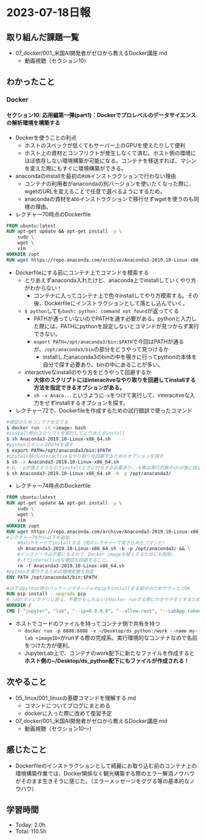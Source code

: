 # 2023-07-18日報

## 取り組んだ課題一覧
* 07_docker/001_米国AI開発者がゼロから教えるDocker講座.md
  * 動画視聴（セクション10）

## わかったこと
### Docker
#### セクション10: 応用編第一弾(part1)：Dockerでプロレベルのデータサイエンスの解析環境を構築する
* Dockerを使うことの利点
  * ホストのスペックが低くてもサーバー上のGPUを使えたりして便利
  * ホスト上の資材とコンフリクトが発生しなくて済む。ホスト側の環境にほぼ依存しない環境構築が可能になる。コンテナを移送すれば、マシンを変えた際にもすぐに環境構築ができる。
* anacondaのinstallを最初の`RUN`インストラクションで行わない理由
  * コンテナの利用者がanacondaの別バージョンを使いたくなった際に、wgetのURLを変えることで任意で選べるようにするため。
  * anacondaの資材を`ADD`インストラクションで移行せずwgetを使うのも同様の理由。
* レクチャー70時点のDockerfile
```Dockerfile
FROM ubuntu:latest
RUN apt-get update && apt-get install -y \
    sudo \
    wget \
    vim
WORKDIR /opt
RUN wget https://repo.anaconda.com/archive/Anaconda3-2019.10-Linux-x86_64.sh
```
* Dockerfileにする前にコンテナ上でコマンドを模索する
  * とりあえずanaconda入れたけど、anaconda上でinstallしていくやり方がわからない！
    * コンテナに入ってコンテナ上で色々installしてやり方模索する。その後、Dockerfileにインストラクションとして落とし込んでいく。
  * `$ python`しても`bash: python: command not found`が返ってくる
    * PATHが通っていないのでPATHを通す必要がある。pythonと入力した際には、PATHにpythonを設定しないとコマンドが見つからず実行できない。
    * `export PATH=/opt/anaconda3/bin:$PATH`で今回はPATHが通るが、`/opt/anaconda3/bin`の部分をどうやって見つけるか
      * installしたanaconda3のbinの中を覗きに行ってpythonの本体を自分で探す必要あり。binの中にあることが多い。
  * interactiveなinstallのやり方をどうやって回避するか
    * **大体のスクリプトにはinteracitveなやり取りを回避してinstallする方法を指定できるオプションがある。**
    * `sh -x Anaco...`というように`-x`をつけて実行して、interacitveな入力をせずinstallするオプションを探す。
* レクチャー72で、Dockerfileを作成するための試行錯誤で使ったコマンド
```sh
#検証のためコンテナを立てる
$ docker run -it <image> bash
#install用のスクリプトを実行してとりあえずinstall
$ sh Anaconda3-2019.10-Linux-x86_64.sh
#pythonコマンドのPATHを通す
$ export PATH=/opt/anaconda3/bin:$PATH
#install時のinteractiveなやり取りを回避するためのオプションを探す
$ sh -x Anaconda3-2019.10-Linux-x86_64.sh
#-b, -pが使えそうなのでinstallときに付与する必要あり。-b等は実行対象のshの後に指定すること！
$ sh Anaconda3-2019.10-Linux-x86_64.sh -b -p /opt/anaconda3/
```
* レクチャー74時点のDockerfile
```Dockerfile
FROM ubuntu:latest
RUN apt-get update && apt-get install -y \
    sudo \
    wget \
    vim
WORKDIR /opt
RUN wget https://repo.anaconda.com/archive/Anaconda3-2019.10-Linux-x86_64.sh &&\
#レクチャー70から以下を追加
    #batchモードでinstallする（前のレクチャーで突き止めたコマンド）
    sh Anaconda3-2019.10-Linux-x86_64.sh -b -p /opt/anaconda3/ && \
    #インストーラは不要になるので、Docker imageを軽くするためにも削除。
    #-fでinteractiveな確認を回避すること。
    rm -f Anaconda3-2019.10-Linux-x86_64.sh
#pythonを実行するための環境変数を指定
ENV PATH /opt/anaconda3/bin:$PATH

#以下はpython用のパッケージマネージャのpipをinstallする部分のためサラッとでOK
RUN pip install --upgrade pip
# rootディレクトリに戻る。不要かもしれないがdocker runする際にわかりやすくするために一応記述。
WORKDIR /
CMD [ "jupyter", "lab", "--ip=0.0.0.0", "--allow-root", "--LabApp.token=''" ]
```
* ホストでコードのファイルを持ってコンテナ側で共有を持つ
  * `docker run -p 8888:8888 -v ~/Desktop/ds_python:/work --name my-lab <imageID>`がrunする際の完成系。実行環境的なコンテナなので名前をつけた方が便利。
  * JupyterLab上で、コンテナのwork配下に新たなファイルを作成すると**ホスト側の~/Desktop/ds_python配下にもファイルが作成される！**

## 次やること
* 05_linux/001_linuxの基礎コマンドを理解する.md
  * コマンドについてブログにまとめる
  * dockerに入った際に改めて復習予定
* 07_docker/001_米国AI開発者がゼロから教えるDocker講座.md
  * 動画視聴（セクション10〜）

## 感じたこと
* Dockerfileのインストラクションとして綺麗にお取り込む前のコンテナ上の環境構築作業では、Docker関係なく観光構築する際のエラー解消ノウハウがそのまま生きそうに感じた。（エラーメッセージをググる等の基本的なノウハウ）

## 学習時間
* Today: 2.0h
* Total: 110.5h